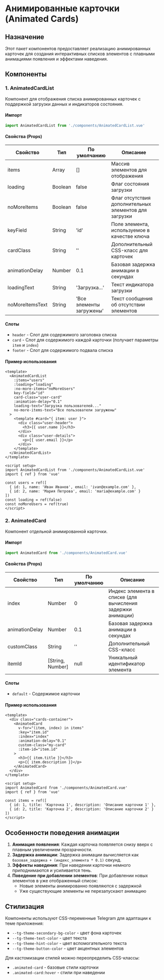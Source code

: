 # Анимированные карточки (Animated Cards)

## Назначение

Этот пакет компонентов предоставляет реализацию анимированных карточек для создания интерактивных списков элементов с плавными анимациями появления и эффектами наведения.

## Компоненты

### 1. AnimatedCardList

Компонент для отображения списка анимированных карточек с поддержкой загрузки данных и индикаторов состояния.

#### Импорт

```javascript
import AnimatedCardList from './components/AnimatedCardList.vue'
```

#### Свойства (Props)

| Свойство | Тип | По умолчанию | Описание |
|----------|-----|--------------|----------|
| items | Array | [] | Массив элементов для отображения |
| loading | Boolean | false | Флаг состояния загрузки |
| noMoreItems | Boolean | false | Флаг отсутствия дополнительных элементов для загрузки |
| keyField | String | 'id' | Поле элемента, используемое в качестве ключа |
| cardClass | String | '' | Дополнительный CSS-класс для карточек |
| animationDelay | Number | 0.1 | Базовая задержка анимации в секундах |
| loadingText | String | 'Загрузка...' | Текст индикатора загрузки |
| noMoreItemsText | String | 'Все элементы загружены' | Текст сообщения об отсутствии элементов |

#### Слоты

- `header` - Слот для содержимого заголовка списка
- `card` - Слот для содержимого каждой карточки (получает параметры `item` и `index`)
- `footer` - Слот для содержимого подвала списка

#### Пример использования

```vue
<template>
  <AnimatedCardList 
    :items="users" 
    :loading="loading" 
    :no-more-items="noMoreUsers"
    key-field="id"
    card-class="user-card"
    :animation-delay="0.1"
    loading-text="Загрузка пользователей..."
    no-more-items-text="Все пользователи загружены"
  >
    <template #card="{ item: user }">
      <div class="user-header">
        <h3>{{ user.name }}</h3>
      </div>
      <div class="user-details">
        <p>{{ user.email }}</p>
      </div>
    </template>
  </AnimatedCardList>
</template>

<script setup>
import AnimatedCardList from './components/AnimatedCardList.vue'
import { ref } from 'vue'

const users = ref([
  { id: 1, name: 'Иван Иванов', email: 'ivan@example.com' },
  { id: 2, name: 'Мария Петрова', email: 'maria@example.com' }
])
const loading = ref(false)
const noMoreUsers = ref(true)
</script>
```

### 2. AnimatedCard

Компонент отдельной анимированной карточки.

#### Импорт

```javascript
import AnimatedCard from './components/AnimatedCard.vue'
```

#### Свойства (Props)

| Свойство | Тип | По умолчанию | Описание |
|----------|-----|--------------|----------|
| index | Number | 0 | Индекс элемента в списке (для вычисления задержки анимации) |
| animationDelay | Number | 0.1 | Базовая задержка анимации в секундах |
| customClass | String | '' | Дополнительный CSS-класс |
| itemId | [String, Number] | null | Уникальный идентификатор элемента |

#### Слоты

- `default` - Содержимое карточки

#### Пример использования

```vue
<template>
  <div class="cards-container">
    <AnimatedCard 
      v-for="(item, index) in items" 
      :key="item.id"
      :index="index"
      :animation-delay="0.1"
      custom-class="my-card"
      :item-id="item.id"
    >
      <h3>{{ item.title }}</h3>
      <p>{{ item.description }}</p>
    </AnimatedCard>
  </div>
</template>

<script setup>
import AnimatedCard from './components/AnimatedCard.vue'
import { ref } from 'vue'

const items = ref([
  { id: 1, title: 'Карточка 1', description: 'Описание карточки 1' },
  { id: 2, title: 'Карточка 2', description: 'Описание карточки 2' }
])
</script>
```

## Особенности поведения анимации

1. **Анимация появления**: Каждая карточка появляется снизу вверх с плавным увеличением прозрачности.
2. **Задержка анимации**: Задержка анимации вычисляется как `базовая_задержка + (индекс_элемента * 0.1)` секунд.
3. **Эффекты наведения**: При наведении карточки немного приподнимаются и усиливается тень.
4. **Поведение при добавлении элементов**: При добавлении новых элементов в уже отображенный список:
   - Новые элементы анимированно появляются с задержкой
   - Уже существующие элементы не перезапускают анимацию

## Стилизация

Компоненты используют CSS-переменные Telegram для адаптации к теме приложения:

- `--tg-theme-secondary-bg-color` - цвет фона карточек
- `--tg-theme-text-color` - цвет текста
- `--tg-theme-hint-color` - цвет вспомогательного текста
- `--tg-theme-button-color` - цвет акцентных элементов

Для кастомизации стилей можно переопределить CSS-классы:
- `.animated-card` - базовые стили карточки
- `.animated-card:hover` - стили при наведении